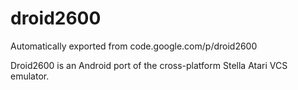 # droid2600
Automatically exported from code.google.com/p/droid2600

Droid2600 is an Android port of the cross-platform Stella Atari VCS emulator.
